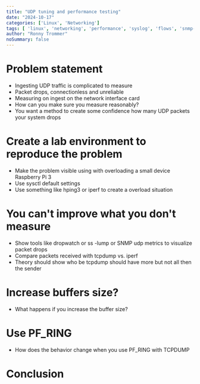 ```yaml
---
title: "UDP tuning and performance testing"
date: "2024-10-17"
categories: ['Linux', 'Networking']
tags: [ 'linux', 'networking', 'performance', 'syslog', 'flows', 'snmp-traps' ]
author: "Ronny Trommer"
noSummary: false
---
```


# Problem statement

* Ingesting UDP traffic is complicated to measure
* Packet drops, connectionless and unreliable
* Measuring on ingest on the network interface card
* How can you make sure you measure reasonably?
* You want a method to create some confidence how many UDP packets your system drops

# Create a lab environment to reproduce the problem

* Make the problem visible using with overloading a small device Raspberry Pi 3
* Use sysctl default settings
* Use something like hping3 or iperf to create a overload situation

# You can't improve what you don't measure

* Show tools like dropwatch or ss -lump or SNMP udp metrics to visualize packet drops
* Compare packets received with tcpdump vs. iperf
* Theory should show who be tcpdump should have more but not all then the sender

# Increase buffers size?

* What happens if you increase the buffer size?

# Use PF_RING

* How does the behavior change when you use PF_RING with TCPDUMP

# Conclusion

